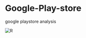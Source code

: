 # Google-Play-store

google playstore analysis

![R](https://github.com/DarkStarStrix/Google-Play-store/assets/108637439/9aab3b3d-58da-4835-8a76-469b76a73e7b)

